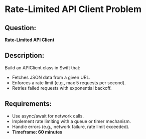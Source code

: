 # Rate-Limited API Client Problem

## Question: 
**Rate-Limited API Client**

## Description:
Build an APIClient class in Swift that:  
- Fetches JSON data from a given URL.  
- Enforces a rate limit (e.g., max 5 requests per second).
- Retries failed requests with exponential backoff.

## Requirements:  
- Use async/await for network calls.  
- Implement rate limiting with a queue or timer mechanism.
- Handle errors (e.g., network failure, rate limit exceeded).  
- **Timeframe: 60 minutes**

